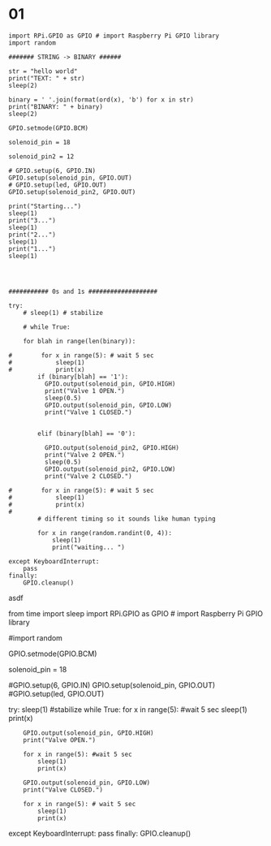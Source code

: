 # 01


```from time import sleep
import RPi.GPIO as GPIO # import Raspberry Pi GPIO library
import random

####### STRING -> BINARY ######

str = "hello world"
print("TEXT: " + str)
sleep(2)

binary = ' '.join(format(ord(x), 'b') for x in str)
print("BINARY: " + binary)
sleep(2)

GPIO.setmode(GPIO.BCM)

solenoid_pin = 18

solenoid_pin2 = 12

# GPIO.setup(6, GPIO.IN)
GPIO.setup(solenoid_pin, GPIO.OUT)
# GPIO.setup(led, GPIO.OUT)
GPIO.setup(solenoid_pin2, GPIO.OUT)

print("Starting...")
sleep(1)
print("3...")
sleep(1)
print("2...")
sleep(1)
print("1...")
sleep(1)




########### 0s and 1s ###################

try:
    # sleep(1) # stabilize
    
    # while True:
    
    for blah in range(len(binary)):
        
#        for x in range(5): # wait 5 sec
#            sleep(1)
#            print(x)
        if (binary[blah] == '1'):
          GPIO.output(solenoid_pin, GPIO.HIGH)
          print("Valve 1 OPEN.")
          sleep(0.5)
          GPIO.output(solenoid_pin, GPIO.LOW)
          print("Valve 1 CLOSED.")

    
        elif (binary[blah] == '0'):
        
          GPIO.output(solenoid_pin2, GPIO.HIGH)
          print("Valve 2 OPEN.")
          sleep(0.5)
          GPIO.output(solenoid_pin2, GPIO.LOW)
          print("Valve 2 CLOSED.")
        
#        for x in range(5): # wait 5 sec
#            sleep(1)
#            print(x)
#            
        # different timing so it sounds like human typing
        
        for x in range(random.randint(0, 4)):
            sleep(1)
            print("waiting... ")
            
except KeyboardInterrupt:
    pass
finally:
    GPIO.cleanup()

```


asdf

from time import sleep
import RPi.GPIO as GPIO # import Raspberry Pi GPIO library

#import random

GPIO.setmode(GPIO.BCM)

solenoid_pin = 18

#GPIO.setup(6, GPIO.IN)
GPIO.setup(solenoid_pin, GPIO.OUT)
#GPIO.setup(led, GPIO.OUT)

try:
    sleep(1) #stabilize
    while True:
        for x in range(5): #wait 5 sec
            sleep(1)
            print(x)
    
        GPIO.output(solenoid_pin, GPIO.HIGH)
        print("Valve OPEN.")

        for x in range(5): #wait 5 sec
            sleep(1)
            print(x)

        GPIO.output(solenoid_pin, GPIO.LOW)
        print("Valve CLOSED.")

        for x in range(5): # wait 5 sec
            sleep(1)
            print(x)
except KeyboardInterrupt:
    pass
finally:
    GPIO.cleanup()
